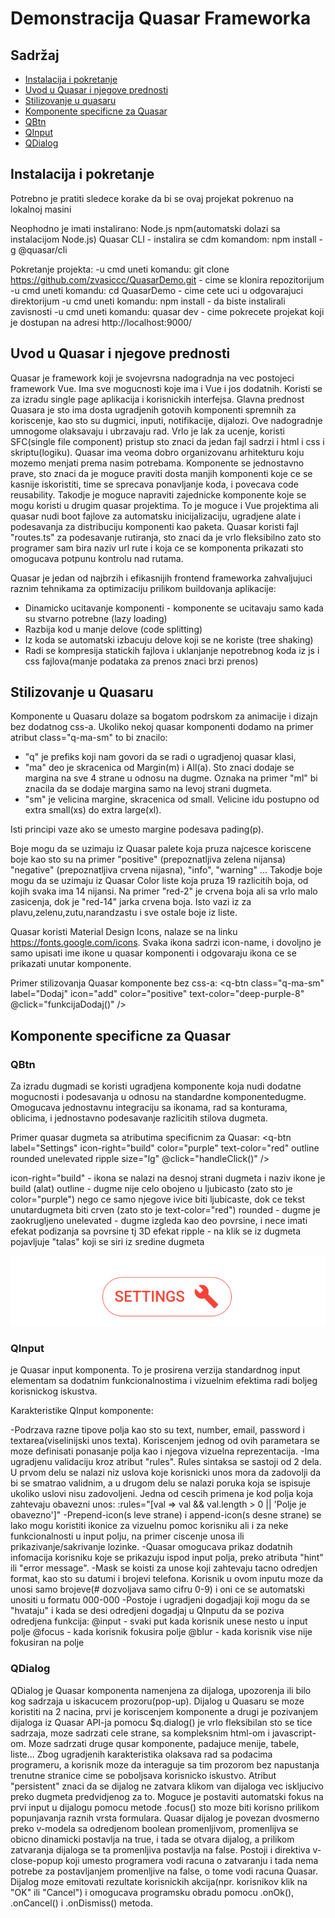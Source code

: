 # Demonstracija Quasar Frameworka

## Sadržaj
- [Instalacija i pokretanje](#instalacija-i-pokretanje)
- [Uvod u Quasar i njegove prednosti](#uvod-u-quasar-i-njegove-prednosti)
- [Stilizovanje u quasaru](#stilizovanje-u-quasaru)
- [Komponente specificne za Quasar](#komponente-specificne-za-quasar)
- [QBtn](#qbtn)
- [QInput](#qinput)
- [QDialog](#qdialog)



## Instalacija i pokretanje
Potrebno je pratiti sledece korake da bi se ovaj projekat pokrenuo na lokalnoj masini

Neophodno je imati instalirano: 
Node.js
npm(automatski dolazi sa instalacijom Node.js)
Quasar CLI - instalira se cdm komandom: npm install -g @quasar/cli

Pokretanje projekta:
-u cmd uneti komandu: git clone https://github.com/zvasiccc/QuasarDemo.git  - cime se klonira repozitorijum 
-u cmd uneti komandu: cd QuasarDemo - cime cete uci u odgovarajuci direktorijum
-u cmd uneti komandu: npm install - da biste instalirali zavisnosti
-u cmd uneti komandu: quasar dev - cime pokrecete projekat koji je dostupan na adresi http://localhost:9000/

## Uvod u Quasar i njegove prednosti
Quasar je framework koji je svojevrsna nadogradnja na vec postojeci framework Vue. Ima sve mogucnosti koje ima i Vue i jos dodatnih.
Koristi se za izradu single page aplikacija i korisnickih interfejsa.
Glavna prednost Quasara je sto ima dosta ugradjenih gotovih komponenti spremnih za koriscenje, kao sto su dugmici, inputi, notifikacije,
dijalozi. Ove nadogradnje umnogome olaksavaju i ubrzavaju rad.
Vrlo je lak za ucenje, koristi SFC(single file component) pristup sto znaci da jedan fajl sadrzi i html i css i skriptu(logiku).
Quasar ima veoma dobro organizovanu arhitekturu koju mozemo menjati prema nasim potrebama.
Komponente se jednostavno prave, sto znaci da je moguce praviti dosta manjih komponenti koje ce se kasnije iskoristiti, time se sprecava ponavljanje koda, i povecava code reusability.
Takodje je moguce napraviti zajednicke komponente koje se mogu koristi u drugim quasar projektima. To je moguce i Vue projektima ali quasar nudi boot fajlove za automatsku inicijalizaciju, ugradjene alate i podesavanja za distribuciju komponenti kao paketa.
Quasar koristi fajl "routes.ts" za podesavanje rutiranja, sto znaci da je vrlo fleksibilno zato sto programer sam bira naziv url rute i koja ce se komponenta prikazati sto omogucava potpunu kontrolu nad rutama. 

Quasar je jedan od najbrzih i efikasnijih frontend frameworka zahvaljujuci raznim tehnikama za optimizaciju prilikom buildovanja aplikacije:
- Dinamicko ucitavanje komponenti - komponente se ucitavaju samo kada su stvarno potrebne (lazy loading)
- Razbija kod u manje delove (code splitting)
- Iz koda se automatski izbacuju delove koji se ne koriste (tree shaking)
- Radi se kompresija statickih fajlova i uklanjanje nepotrebnog koda iz js i css fajlova(manje podataka za prenos znaci brzi prenos)

## Stilizovanje u Quasaru
Komponente u Quasaru dolaze sa bogatom podrskom za animacije i dizajn bez dodatnog css-a.
Ukoliko nekoj quasar komponenti dodamo na primer atribut class="q-ma-sm" to bi znacilo:
- "q" je prefiks koji nam govori da se radi o ugradjenoj quasar klasi,
- "ma" deo je skracenica od Margin(m) i All(a). Sto znaci dodaje se margina na sve 4 strane u odnosu na dugme. Oznaka na primer "ml" bi znacila da se dodaje margina samo na levoj strani dugmeta. 
- "sm" je velicina margine, skracenica od small. Velicine idu postupno od extra small(xs) do extra large(xl). 

Isti principi vaze ako se umesto margine podesava pading(p).

Boje mogu da se uzimaju iz Quasar palete koja pruza najcesce koriscene boje kao sto su na primer "positive" (prepoznatljiva zelena nijansa) 
"negative" (prepoznatljiva crvena nijasna), "info", "warning" ... 
Takodje boje mogu da se uzimaju iz Quasar Color liste koja pruza 19 razlicitih boja, od kojih svaka ima 14 nijansi. 
Na primer "red-2" je crvena boja ali sa vrlo malo zasicenja, dok je "red-14" jarka crvena boja. Isto vazi iz za plavu,zelenu,zutu,narandzastu i sve ostale boje iz liste.

Quasar koristi Material Design Icons, nalaze se na linku https://fonts.google.com/icons. Svaka ikona sadrzi icon-name, i dovoljno je samo 
upisati ime ikone u quasar komponenti i odgovaraju ikona ce se prikazati unutar komponente.

Primer stilizovanja Quasar komponente bez css-a:
    <q-btn class="q-ma-sm" label="Dodaj" icon="add" color="positive" text-color="deep-purple-8" @click="funkcijaDodaj()" />

## Komponente specificne za Quasar

### QBtn

Za izradu dugmadi se koristi ugradjena komponente <q-btn> koja nudi dodatne mogucnosti i podesavanja u odnosu na standardne komponentedugme. Omogucava jednostavnu integraciju sa ikonama, rad sa konturama, oblicima, i jednostavno podesavanje razlicitih stilova dugmeta.              

Primer quasar dugmeta sa atributima specificnim za Quasar: 
    <q-btn label="Settings" icon-right="build" color="purple" text-color="red" outline rounded unelevated ripple size="lg" @click="handleClick()" />

icon-right="build" - ikona se nalazi na desnoj strani dugmeta i naziv ikone je build (alat)
outline - dugme nije celo obojeno u ljubicasto (zato sto je color="purple") nego ce samo njegove ivice biti ljubicaste, dok ce tekst unutardugmeta biti crven (zato sto je text-color="red") 
rounded - dugme je zaokrugljeno 
unelevated - dugme izgleda kao deo povrsine, i nece imati efekat podizanja sa povrsine tj 3D efekat
ripple - na klik se iz dugmeta pojavljuje "talas" koji se siri iz sredine dugmeta

![settings-button](./images/settings-button.png)

### QInput

<q-input> je Quasar input komponenta. To je prosirena verzija standardnog input elementam sa dodatnim funkcionalnostima i vizuelnim efektima
radi boljeg korisnickog iskustva. 

Karakteristike QInput komponente:

-Podrzava razne tipove polja kao sto su text, number, email, password i textarea(viselinijski unos texta). Koriscenjem jednog od ovih 
parametara se moze definisati ponasanje polja kao i njegova vizuelna reprezentacija.
-Ima ugradjenu validaciju kroz atribut "rules". Rules sintaksa se sastoji od 2 dela. U prvom delu se nalazi niz uslova koje korisnicki unos 
mora da zadovolji da bi se smatrao validnim, a u drugom delu se nalazi poruka koja se ispisuje ukoliko uslovi nisu zadovoljeni.
Jedna od cescih primena je kod polja koja zahtevaju obavezni unos: 
    :rules="[val => val && val.length > 0 || 'Polje je obavezno']"
-Prepend-icon(s leve strane) i append-icon(s desne strane) se lako mogu koristiti ikonice za vizuelnu pomoc korisniku ali i za
neke funkcionalnosti u input polju, na primer ciscenje unosa ili prikazivanje/sakrivanje lozinke.
-Quasar omogucava prikaz dodatnih infomacija korisniku koje se prikazuju ispod input polja, preko atributa "hint" ili "error message".
-Mask se koisti za unose koji zahtevaju tacno odredjen format, kao sto su datumi i brojevi telefona.
    <q-input mask="###-###" />
Korisnik u ovom inputu moze da unosi samo brojeve(# dozvoljava samo cifru 0-9) i oni ce se automatski unositi u formatu 000-000
-Postoje i ugradjeni dogadjaji koji mogu da se "hvataju" i kada se desi odredjeni dogadjaj u QInputu da se poziva odredjena funkcija:
@input - svaki put kada korisnik unese nesto u input polje
@focus - kada korisnik fokusira polje
@blur - kada korisnik vise nije fokusiran na polje

### QDialog

QDialog je Quasar komponenta namenjena za dijaloga, upozorenja ili bilo kog sadrzaja u iskacucem prozoru(pop-up).
Dijalog u Quasaru se moze koristiti na 2 nacina, prvi je koriscenjem <q-dialog> komponente a drugi je pozivanjem dijaloga iz Quasar API-ja pomocu $q.dialog()
<q-dialog> je vrlo fleksibilan sto se tice sadrzaja, moze sadrzati cele strane, sa kompleksnim html-om i javascript-om. Moze sadrzati druge 
qusar komponente, padajuce menije, tabele, liste...
Zbog ugradjenih karakteristika olaksava rad sa podacima programeru, a korisnik moze da interaguje sa tim prozorom bez napustanja trenutne stranice cime se poboljsava korisnicko iskustvo.
Atribut "persistent" znaci da se dijalog ne zatvara klikom van dijaloga vec iskljucivo preko dugmeta predvidjenog za to.
Moguce je postaviti automatski fokus na prvi input u dijalogu pomocu metode .focus() sto moze biti korisno prilikom popunjavanja raznih vrsta   formulara. 
Quasar dijalog je povezan dvosmerno preko v-modela sa odredjenom boolean promenljivom, promenlijva se obicno dinamicki postavlja na true, i 
tada se otvara dijalog, a prilikom zatvaranja dijaloga se ta promenljiva postavlja na false. 
Postoji i direktiva v-close-popup koji umesto programera vodi racuna o zatvaranju i tada nema potrebe za postavljanjem promenljive na false, o tome vodi racuna Quasar. 
Dijalog moze emitovati rezultate korisnickih akcija(npr. korisnikov klik na "OK" ili "Cancel") i omogucava programsku obradu pomocu .onOk(), 
.onCancel() i .onDismiss() metoda.

